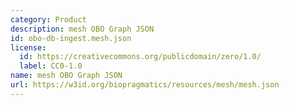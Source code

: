 ```yaml
---
category: Product
description: mesh OBO Graph JSON
id: obo-db-ingest.mesh.json
license:
  id: https://creativecommons.org/publicdomain/zero/1.0/
  label: CC0-1.0
name: mesh OBO Graph JSON
url: https://w3id.org/biopragmatics/resources/mesh/mesh.json
---
```

